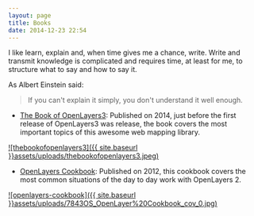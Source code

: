 ```yaml
---
layout: page
title: Books
date: 2014-12-23 22:54
---
```


I like learn, explain and, when time gives me a chance, write. Write and transmit knowledge is complicated and requires time, at least for me, to structure what to say and how to say it.

As Albert Einstein said:

> If you can't explain it simply, you don't understand it well enough.

* [The Book of OpenLayers3](thebookofopenlayers3.html): Published on 2014, just before the first release of OpenLayers3 was release, the book covers the most important topics of this awesome web mapping library.

[![thebookofopenlayers3]({{ site.baseurl }}assets/uploads/thebookofopenlayers3.jpeg)](thebookofopenlayers3.html)

* [OpenLayers Cookbook](openlayers-cookbook.html): Published on 2012, this cookbook covers the most common situations of the day to day work with OpenLayers 2.

[![openlayers-cookbook]({{ site.baseurl }}assets/uploads/7843OS_OpenLayer%20Cookbook_cov_0.jpg)](openlayers-cookbook.html)
